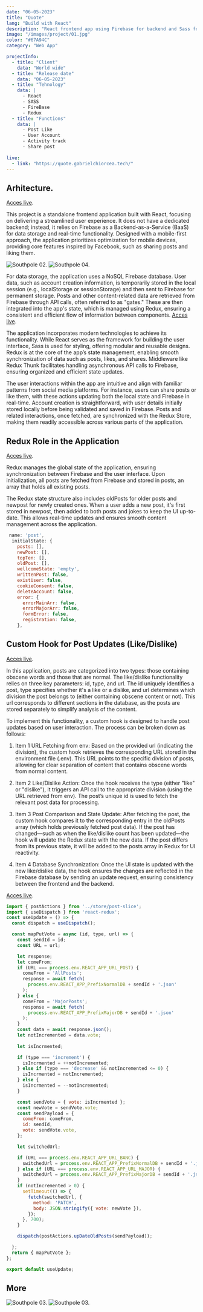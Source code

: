 ```yaml
---
date: "06-05-2023"
title: "Quote"
lang: "Build with React" 
description: "React frontend app using Firebase for backend and Sass for styling. Redux manages state"
image: "/images/project/01.jpg"
color: "#67A94C"
category: "Web App"

projectInfo:
  - title: "Client"
    data: "World wide"
  - title: "Release date"
    data: "06-05-2023"
  - title: "Tehnology"
    data: |
      - React
      - SASS
      - FireBase
      - Redux
  - title: "Functions"
    data: |
      - Post Like
      - User Account
      - Activity track
      - Share post   
 
live:
  - link: "https://quote.gabrielchiorcea.tech/"
---
```




## Arhitecture. 
[Acces live](https://quote.gabrielchiorcea.tech/).

This project is a standalone frontend application built with React, focusing on delivering a streamlined user experience. It does not have a dedicated backend; instead, it relies on Firebase as a Backend-as-a-Service (BaaS) for data storage and real-time functionality. Designed with a mobile-first approach, the application prioritizes optimization for mobile devices, providing core features inspired by Facebook, such as sharing posts and liking them.

<div class="image columns-1 sm:columns-2 gap-8">


![Southpole 02.](/images/project/01.jpg)
![Southpole 04.](/images/project/01-01.jpg)

</div>

For data storage, the application uses a NoSQL Firebase database. User data, such as account creation information, is temporarily stored in the local session (e.g., localStorage or sessionStorage) and then sent to Firebase for permanent storage. Posts and other content-related data are retrieved from Firebase through API calls, often referred to as "gates." These are then integrated into the app's state, which is managed using Redux, ensuring a consistent and efficient flow of information between components.
[Acces live](https://quote.gabrielchiorcea.tech/).

The application incorporates modern technologies to achieve its functionality. While React serves as the framework for building the user interface, Sass is used for styling, offering modular and reusable designs. Redux is at the core of the app’s state management, enabling smooth synchronization of data such as posts, likes, and shares. Middleware like Redux Thunk facilitates handling asynchronous API calls to Firebase, ensuring organized and efficient state updates.

The user interactions within the app are intuitive and align with familiar patterns from social media platforms. For instance, users can share posts or like them, with these actions updating both the local state and Firebase in real-time. Account creation is straightforward, with user details initially stored locally before being validated and saved in Firebase. Posts and related interactions, once fetched, are synchronized with the Redux Store, making them readily accessible across various parts of the application.


## Redux Role in the Application 
[Acces live](https://quote.gabrielchiorcea.tech/).

Redux manages the global state of the application, ensuring synchronization between Firebase and the user interface. Upon initialization, all posts are fetched from Firebase and stored in posts, an array that holds all existing posts.

The Redux state structure also includes oldPosts for older posts and newpost for newly created ones. When a user adds a new post, it's first stored in newpost, then added to both posts and jokes to keep the UI up-to-date. This allows real-time updates and ensures smooth content management across the application.

```javascript
 name: 'post',
  initialState: {
    posts: [],
    newPost: [],
    topTen: [],
    oldPost: [],
    wellcomeState: 'empty',
    writtenPost: false,
    existUser: false,
    cookieConsent: false,
    deleteAccount: false,
    error: {
      errorMainArr: false,
      errorMajorArr: false,
      formError: false,
      registration: false,
    },
```


## Custom Hook for Post Updates (Like/Dislike)
[Acces live](https://quote.gabrielchiorcea.tech/).

In this application, posts are categorized into two types: those containing obscene words and those that are normal. The like/dislike functionality relies on three key parameters: id, type, and url. The id uniquely identifies a post, type specifies whether it's a like or a dislike, and url determines which division the post belongs to (either containing obscene content or not). This url corresponds to different sections in the database, as the posts are stored separately to simplify analysis of the content.

To implement this functionality, a custom hook is designed to handle post updates based on user interaction. The process can be broken down as follows:


1. Item 1 URL Fetching from env: Based on the provided url (indicating the division), the custom hook retrieves the corresponding URL stored in the environment file (.env). This URL points to the specific division of posts, allowing for clear separation of content that contains obscene words from normal content.

2. Item 2 Like/Dislike Action: Once the hook receives the type (either "like" or "dislike"), it triggers an API call to the appropriate division (using the URL retrieved from env). The post’s unique id is used to fetch the relevant post data for processing.

3. Item 3 Post Comparison and State Update: After fetching the post, the custom hook compares it to the corresponding entry in the oldPosts array (which holds previously fetched post data). If the post has changed—such as when the like/dislike count has been updated—the hook will update the Redux state with the new data. If the post differs from its previous state, it will be added to the posts array in Redux for UI reactivity.

4. Item 4 Database Synchronization: Once the UI state is updated with the new like/dislike data, the hook ensures the changes are reflected in the Firebase database by sending an update request, ensuring consistency between the frontend and the backend.

[Acces live](https://quote.gabrielchiorcea.tech/).

```javascript
import { postActions } from '../store/post-slice';
import { useDispatch } from 'react-redux';
const useUpdate = () => {
  const dispatch = useDispatch();

  const mapPutVote = async (id, type, url) => {
    const sendId = id;
    const URL = url;

    let response;
    let comeFrom;
    if (URL === process.env.REACT_APP_URL_POST) {
      comeFrom = 'AllPosts';
      response = await fetch(
        process.env.REACT_APP_PrefixNormalDB + sendId + '.json'
      );
    } else {
      comeFrom = 'MajorPosts';
      response = await fetch(
        process.env.REACT_APP_PrefixMajorDB + sendId + '.json'
      );
    }
    const data = await response.json();
    let notIncremented = data.vote;
    
    let isIncrmented;

    if (type === 'increment') {
      isIncrmented = ++notIncremented;
    } else if (type === 'decrease' && notIncremented <= 0) {
      isIncrmented = notIncremented;
    } else {
      isIncrmented = --notIncremented;
    }

    const sendVote = { vote: isIncrmented };
    const newVote = sendVote.vote;
    const sendPayload = {
      comeFrom: comeFrom,
      id: sendId,
      vote: sendVote.vote,
    };

    let switchedUrl;

    if (URL === process.env.REACT_APP_URL_BANC) {
      switchedUrl = process.env.REACT_APP_PrefixNormalDB + sendId + '.json';
    } else if (URL === process.env.REACT_APP_URL_MAJOR) {
      switchedUrl = process.env.REACT_APP_PrefixMajorDB + sendId + '.json';
    }
    if (notIncremented > 0) {
      setTimeout(() => {
        fetch(switchedUrl, {
          method: 'PATCH',
          body: JSON.stringify({ vote: newVote }),
        });
      }, 700);
    }

    dispatch(postActions.upDateOldPosts(sendPayload));

  };
  return { mapPutVote };
};

export default useUpdate;

```


## More

<div class="image columns-1 sm:columns-2 gap-8">

![Southpole 03.](/images/project/01-02.jpg)
![Southpole 03.](/images/project/01-03.jpg)
</div>


